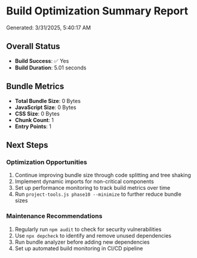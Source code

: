 # Build Optimization Summary Report

Generated: 3/31/2025, 5:40:17 AM

## Overall Status

- **Build Success**: ✅ Yes
- **Build Duration**: 5.01 seconds

## Bundle Metrics

- **Total Bundle Size**: 0 Bytes
- **JavaScript Size**: 0 Bytes
- **CSS Size**: 0 Bytes
- **Chunk Count**: 1
- **Entry Points**: 1

## Next Steps

### Optimization Opportunities

1. Continue improving bundle size through code splitting and tree shaking
2. Implement dynamic imports for non-critical components
3. Set up performance monitoring to track build metrics over time
4. Run `project-tools.js phase10 --minimize` to further reduce bundle sizes

### Maintenance Recommendations

1. Regularly run `npm audit` to check for security vulnerabilities
2. Use `npx depcheck` to identify and remove unused dependencies
3. Run bundle analyzer before adding new dependencies
4. Set up automated build monitoring in CI/CD pipeline

